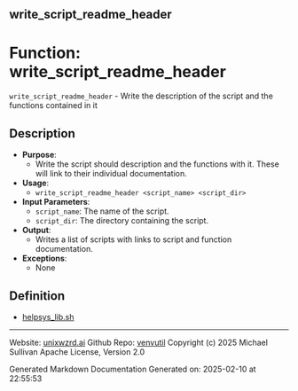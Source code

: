 ## write_script_readme_header
# Function: write_script_readme_header
 `write_script_readme_header` - Write the description of the script and the functions contained in it
## Description
- **Purpose**:
  - Write the script should description and the functions with it. These will link to their
    individual documentation.
- **Usage**: 
  - `write_script_readme_header <script_name> <script_dir>`
- **Input Parameters**: 
  - `script_name`: The name of the script.
  - `script_dir`: The directory containing the script.
- **Output**: 
  - Writes a list of scripts with links to script and function documentation.
- **Exceptions**: 
  - None

## Definition 

* [helpsys_lib.sh](../helpsys_lib_sh.md)
---

Website: [unixwzrd.ai](https://unixwzrd.ai)
Github Repo: [venvutil](https://github.com/unixwzrd/venvutil)
Copyright (c) 2025 Michael Sullivan
Apache License, Version 2.0

Generated Markdown Documentation
Generated on: 2025-02-10 at 22:55:53

